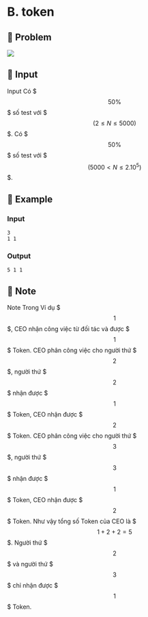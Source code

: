 # B. token

## 📖 Problem

![](https://espresso.codeforces.com/895f1e5e310e59f8527fe81330734db31bb254b1.png)


## 🧩 Input

Input
Có $$$50\%$$$ số test với $$$(2 ≤ N ≤ 5000)$$$.
Có $$$50\%$$$ số test với $$$(5000 < N ≤ 2.10^5)$$$.


## 🧠 Example

### Input

```text
3
1 1
```

### Output

```text
5 1 1
```



## 📝 Note

Note
Trong Ví dụ $$$1$$$, CEO nhận công việc từ đối tác và được $$$1$$$ Token. CEO phân công việc cho người thứ $$$2$$$, người thứ $$$2$$$ nhận được $$$1$$$ Token, CEO nhận được $$$2$$$ Token. CEO phân công việc cho người thứ $$$3$$$, người thứ $$$3$$$ nhận được $$$1$$$ Token, CEO nhận được $$$2$$$ Token. Như vậy tổng số Token của CEO là $$$1+2+2=5$$$. Người thứ $$$2$$$ và người thứ $$$3$$$ chỉ nhận được $$$1$$$ Token.

